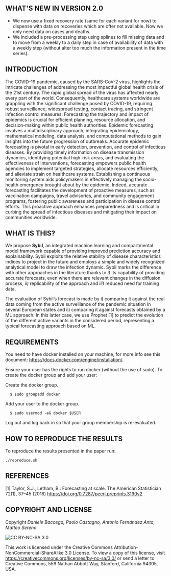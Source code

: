 ## WHAT'S NEW IN VERSION 2.0
- We now use a fixed recovery rate (same for each variant for now) to dispense with data on recoveries which are ofter not available. Now we only need data on cases and deaths.
- We included a pre-processing step using splines to fill missing data and to move from a weekly to a daily step in case of availability of data with a weekly step (without alter too much the information present in the time series).

## INTRODUCTION
The COVID-19 pandemic, caused by the SARS-CoV-2 virus, highlights the intricate challenges of addressing the most impactful global health crisis of the 21st century. The rapid global spread of the virus has affected nearly every part of the world. Consequently, healthcare systems worldwide are grappling with the significant challenge posed by COVID-19, requiring robust surveillance, widespread testing, contact tracing, and stringent infection control measures. Forecasting the trajectory and impact of epidemics is crucial for efficient planning, resource allocation, and decision-making within public health authorities. Epidemic forecasting involves a multidisciplinary approach, integrating epidemiology, mathematical modeling, data analysis, and computational methods to gain insights into the future progression of outbreaks. Accurate epidemic forecasting is pivotal in early detection, prevention, and control of infectious diseases. By providing timely information on disease transmission dynamics, identifying potential high-risk areas, and evaluating the effectiveness of interventions, forecasting empowers public health agencies to implement targeted strategies, allocate resources efficiently, and alleviate strain on healthcare systems.
Establishing a continuous monitoring system aids policymakers in effectively managing the socio-health emergency brought about by the epidemic. Indeed, accurate forecasting facilitates the development of proactive measures, such as vaccination campaigns, travel advisories, and community engagement programs, fostering public awareness and participation in disease control efforts. This proactive approach enhances preparedness and is critical in curbing the spread of infectious diseases and mitigating their impact on communities worldwide.

## WHAT IS THIS?
We propose **Sybil**, an integrated machine learning and compartmental model framework capable of providing improved prediction accuracy and explainability. Sybil exploits the relative stability of disease characteristics indices to project in the future and employs a simple and widely recognized analytical model to draw the infection dynamic. Sybil marks the difference with other approaches in the literature thanks to _i)_ its capability of providing accurate forecasts, even when there are relevant changes in the diffusion process, _ii)_ replicability of the approach and _iii)_ reduced need for training data.

The evaluation of Sybil’s forecast is made by i) comparing it against the real data coming from the active surveillance of the pandemic situation in several European states and ii) comparing it against forecasts obtained by a ML approach. In this latter
case, we use Prophet [1] to predict the evolution of the different active variants in the considered period, representing a typical forecasting approach based on ML.

## REQUIREMENTS
You need to have docker installed on your machine, for more info see this document: https://docs.docker.com/engine/installation/.

Ensure your user has the rights to run docker (without the use of sudo). To create the docker group and add your user:

Create the docker group.
```
  $ sudo groupadd docker
 ```
 
Add your user to the docker group.
```
  $ sudo usermod -aG docker $USER
```

Log out and log back in so that your group membership is re-evaluated.

## HOW TO REPRODUCE THE RESULTS
To reproduce the results presented in the paper run:
```
./reproduce.sh
```

## REFERENCES
[1] Taylor, S.J., Letham, B.: Forecasting at scale. The American Statistician 72(1), 37–45 (2018) https://doi.org/0.7287/peerj.preprints.3190v2

## COPYRIGHT AND LICENSE
Copyright _Daniele Baccega, Paolo Castagno, Antonio Fernández Anta, Matteo Sereno_

![CC BY-NC-SA 3.0](http://ccl.northwestern.edu/images/creativecommons/byncsa.png)

This work is licensed under the Creative Commons Attribution-NonCommercial-ShareAlike 3.0 License.  To view a copy of this license, visit https://creativecommons.org/licenses/by-nc-sa/3.0/ or send a letter to Creative Commons, 559 Nathan Abbott Way, Stanford, California 94305, USA.
